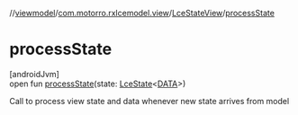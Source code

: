 //[viewmodel](../../../index.md)/[com.motorro.rxlcemodel.view](../index.md)/[LceStateView](index.md)/[processState](process-state.md)

# processState

[androidJvm]\
open fun [processState](process-state.md)(state: [LceState](../../../../base/base/com.motorro.rxlcemodel.base/-lce-state/index.md)&lt;[DATA](index.md)&gt;)

Call to process view state and data whenever new state arrives from model
